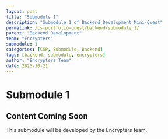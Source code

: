 ```yaml
---
layout: post
title: "Submodule 1"
description: "Submodule 1 of Backend Development Mini-Quest"
permalink: /cs-portfolio-quest/backend/submodule_1/
parent: "Backend Development"
team: "Encrypters"
submodule: 1
categories: [CSP, Submodule, Backend]
tags: [backend, submodule, encrypters]
author: "Encrypters Team"
date: 2025-10-21
---
```


# Submodule 1

## Content Coming Soon
This submodule will be developed by the Encrypters team.
